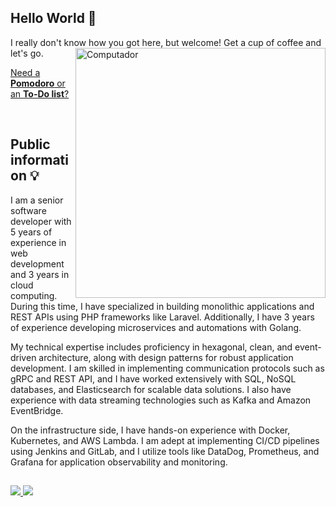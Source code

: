 ## Hello World 👋

I really don't know how you got here, but welcome! Get a cup of coffee and let's go.
<img src="https://raw.githubusercontent.com/MicaelliMedeiros/micaellimedeiros/master/image/computer-illustration.png" min-width="400px" max-width="400px" width="400px" align="right" alt="Computador">
<br/>

<a href="https://mypomolist.com/">Need a **Pomodoro** or an **To-Do list**?</a>  

<br/>

## Public information 💡

I am a senior software developer with 5 years of experience in web development and 3 years in cloud computing. During this time, I have specialized in building monolithic applications and REST APIs using PHP frameworks like Laravel. Additionally, I have 3 years of experience developing microservices and automations with Golang.

My technical expertise includes proficiency in hexagonal, clean, and event-driven architecture, along with design patterns for robust application development. I am skilled in implementing communication protocols such as gRPC and REST API, and I have worked extensively with SQL, NoSQL databases, and Elasticsearch for scalable data solutions. I also have experience with data streaming technologies such as Kafka and Amazon EventBridge.

On the infrastructure side, I have hands-on experience with Docker, Kubernetes, and AWS Lambda. I am adept at implementing CI/CD pipelines using Jenkins and GitLab, and I utilize tools like DataDog, Prometheus, and Grafana for application observability and monitoring.
<br/>

##
<div>
    <a target='_blank' href="https://www.linkedin.com/in/brayann-w-f-barbosa-017198126/">
        <img src="https://img.shields.io/badge/LinkedIn-0077B5?style=for-the-badge&logo=linkedin&logoColor=white">
    </a>
    <a href = "mailto:brayann.wheberth@gmail.com">
        <img src="https://img.shields.io/badge/Gmail-D14836?style=for-the-badge&logo=gmail&logoColor=white" target="_blank">
    </a>
</div>
